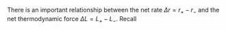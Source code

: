 There is an important relationship between the net rate $\Delta r=r_+ - r_-$ and the net thermodynamic force $\Delta L = L_+ - L_-$. Recall 